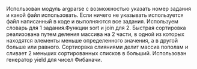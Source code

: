 Использован модуль argparse c возможностью указать номер задания и какой файл использовать.
Если ничего не указывать используется файл написанный в коде и выполняются все задания. 
Используем словарь для 1 задания.Функции sort и join для 2.
Быстрая сортировка реализована путем деления массива на 2 части, в одной из которых находятся элементы меньше определенного значения, а в другой больше или равного.
Сортиорвка слияниями делит массив пополам и сливает 2 меньших сортированных списков в больший.
Использован генератор yield для чисел Фибаначи.
